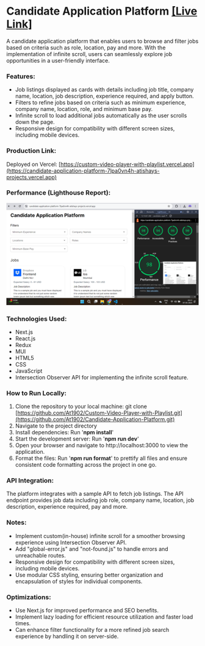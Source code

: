 # Candidate Application Platform [[Live Link]](https://candidate-application-platform-7lpa0vn4h-atishays-projects.vercel.app)
A candidate application platform that enables users to browse and filter jobs based on criteria such as role, location, pay and more. With the implementation of infinite scroll, users can seamlessly explore job opportunities in a user-friendly interface.

### Features:
- Job listings displayed as cards with details including job title, company name, location, job description, experience required, and apply button.
- Filters to refine jobs based on criteria such as minimum experience, company name, location, role, and minimum base pay.
- Infinite scroll to load additional jobs automatically as the user scrolls down the page.
- Responsive design for compatibility with different screen sizes, including mobile devices.

### Production Link:
Deployed on Vercel: [https://custom-video-player-with-playlist.vercel.app](https://candidate-application-platform-7lpa0vn4h-atishays-projects.vercel.app)

### Performance (Lighthouse Report):
![Lighthouse Report](./public/Lighthouse-Report.png)

### Technologies Used:
- Next.js
- React.js
- Redux
- MUI
- HTML5
- CSS
- JavaScript
- Intersection Observer API for implementing the infinite scroll feature.

### How to Run Locally:

1. Clone the repository to your local machine: git clone [https://github.com/At1902/Custom-Video-Player-with-Playlist.git](https://github.com/At1902/Candidate-Application-Platform.git)
2. Navigate to the project directory
3. Install dependencies: Run '**npm install**'
4. Start the development server: Run '**npm run dev**'
5. Open your browser and navigate to http://localhost:3000 to view the application.
6. Format the files: Run '**npm run format**' to prettify all files and ensure consistent code formatting across the project in one go.

### API Integration:
The platform integrates with a sample API to fetch job listings. The API endpoint provides job data including job role, company name, location, job description, experience required, pay and more.

### Notes:
- Implement custom(in-house) infinite scroll for a smoother browsing experience using Intersection Observer API.
- Add "global-error.js" and "not-found.js" to handle errors and unreachable routes.
- Responsive design for compatibility with different screen sizes, including mobile devices.
- Use modular CSS styling, ensuring better organization and encapsulation of styles for individual components.

### Optimizations:
- Use Next.js for improved performance and SEO benefits.
- Implement lazy loading for efficient resource utilization and faster load times.
- Can enhance filter functionality for a more refined job search experience by handling it on server-side.
